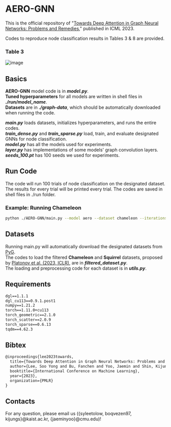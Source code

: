 # AERO-GNN

This is the official repository of "[Towards Deep Attention in Graph Neural Networks: Problems and Remedies](https://arxiv.org/pdf/2306.02376.pdf)," published in ICML 2023.

Codes to reproduce node classification results in Tables 3 & 8 are provided. 

### Table 3
![image](https://github.com/syleeheal/AERO-GNN/assets/66083092/6b2850c6-20bd-471f-84b1-25414eecee64)


## Basics
**AERO-GNN** model code is in _**model.py**_.  \
**Tuned hyperparameters** for all models are written in shell files in _**./run/model_name**_. \
**Datasets** are in _**./graph-data**_, which should be automatically downloaded when running the code.

_**main.py**_ loads datasets, initializes hyperparameters, and runs the entire codes. \
_**train_dense.py**_ and _**train_sparse.py**_ load, train, and evaluate designated GNNs for node classification. \
_**model.py**_ has all the models used for experiments. \
_**layer.py**_ has implementations of some models' graph convolution layers. \
_**seeds_100.pt**_ has 100 seeds we used for experiments.


## Run Code
The code will run 100 trials of node classification on the designated dataset. The results for every trial will be printed every trial. The codes are saved in shell files in ./run folder.
### Example: Running Chameleon 
```bash
python ./AERO-GNN/main.py --model aero --dataset chameleon --iterations 32 --dr 0.0001 --dr-prop 0.0001 --dropout 0.7 --add-dropout 0 --lambd 1.0 --num-layers 2
```


## Datasets
Running main.py will automatically download the designated datasets from [PyG](https://pytorch-geometric.readthedocs.io/en/latest/modules/datasets.html). \
The codes to load the filtered **Chameleon** and **Squirrel** datasets, proposed by [Platonov et al. (2023, ICLR)](https://arxiv.org/pdf/2302.11640.pdf), are in _**filtered_dataset.py**_. \
The loading and preprocessing code for each dataset is in _**utils.py**_. 


## Requirements
```latex
dgl==1.1.1
dgl_cu113==0.9.1.post1
numpy==1.21.2
torch==1.11.0+cu113
torch_geometric==2.1.0
torch_scatter==2.0.9
torch_sparse==0.6.13
tqdm==4.62.3
```


## Bibtex
```latex
@inproceedings{lee2023towards,
  title={Towards Deep Attention in Graph Neural Networks: Problems and Remedies},
  author={Lee, Soo Yong and Bu, Fanchen and Yoo, Jaemin and Shin, Kijung},
  booktitle={International Conference on Machine Learning},
  year={2023},
  organization={PMLR}
}
```


## Contacts
For any question, please email us ({syleetolow, boqvezen97, kijungs}@kaist.ac.kr, {jaeminyoo}@cmu.edu)! 
